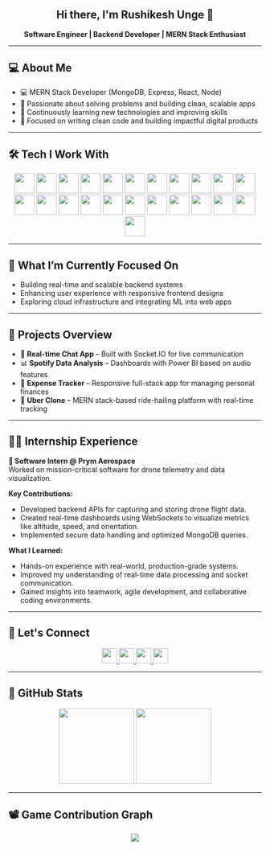 <h2 align="center">Hi there, I'm Rushikesh Unge 👋</h2>

<p align="center">
  <b>Software Engineer | Backend Developer | MERN Stack Enthusiast</b>
</p>

---

## 💻 About Me

- 💻 MERN Stack Developer (MongoDB, Express, React, Node)
- 🧠 Passionate about solving problems and building clean, scalable apps
- 🌱 Continuously learning new technologies and improving skills
- 🚀 Focused on writing clean code and building impactful digital products

---

## 🛠️ Tech I Work With

<div align="center">
  <img src="https://cdn.jsdelivr.net/gh/devicons/devicon/icons/c/c-original.svg" height="40" />
  <img src="https://cdn.jsdelivr.net/gh/devicons/devicon/icons/html5/html5-original.svg" height="40" />
  <img src="https://cdn.jsdelivr.net/gh/devicons/devicon/icons/css3/css3-original.svg" height="40" />
  <img src="https://cdn.jsdelivr.net/gh/devicons/devicon/icons/javascript/javascript-original.svg" height="40" />
  <img src="https://skillicons.dev/icons?i=tailwind" height="40" />
  <img src="https://cdn.jsdelivr.net/gh/devicons/devicon/icons/react/react-original.svg" height="40" />
  <img src="https://cdn.jsdelivr.net/gh/devicons/devicon/icons/nodejs/nodejs-original.svg" height="40" />
  <img src="https://cdn.jsdelivr.net/gh/devicons/devicon/icons/express/express-original.svg" height="40" />
  <img src="https://cdn.jsdelivr.net/gh/devicons/devicon/icons/npm/npm-original-wordmark.svg" height="40" />
  <img src="https://cdn.jsdelivr.net/gh/devicons/devicon/icons/mongodb/mongodb-original.svg" height="40" />
  <img src="https://skillicons.dev/icons?i=ts" height="40" />
  <img src="https://cdn.jsdelivr.net/gh/devicons/devicon/icons/git/git-original.svg" height="40" />
  <img src="https://cdn.jsdelivr.net/gh/devicons/devicon/icons/github/github-original.svg" height="40" />
  <img src="https://cdn.jsdelivr.net/gh/devicons/devicon/icons/nextjs/nextjs-original.svg" height="40" />
  <img src="https://cdn.jsdelivr.net/gh/devicons/devicon/icons/linux/linux-original.svg" height="40" />
  <img src="https://skillicons.dev/icons?i=py" height="40" />
  <img src="https://cdn.jsdelivr.net/gh/devicons/devicon/icons/kaggle/kaggle-original.svg" height="40" />
  <img src="https://cdn.jsdelivr.net/gh/devicons/devicon/icons/jupyter/jupyter-original.svg" height="40" />
  <img src="https://cdn.jsdelivr.net/gh/devicons/devicon/icons/mysql/mysql-original.svg" height="40" />
  <img src="https://cdn.jsdelivr.net/gh/devicons/devicon/icons/numpy/numpy-original.svg" height="40" />
  <img src="https://cdn.jsdelivr.net/gh/devicons/devicon/icons/pandas/pandas-original.svg" height="40" />
  <img src="https://cdn.jsdelivr.net/gh/devicons/devicon/icons/vscode/vscode-original.svg" height="40" />
  <img src="https://cdn.jsdelivr.net/gh/devicons/devicon/icons/sqlite/sqlite-original.svg" height="40" />
</div>

---

## 🚀 What I’m Currently Focused On

- Building real-time and scalable backend systems
- Enhancing user experience with responsive frontend designs
- Exploring cloud infrastructure and integrating ML into web apps

---

## 📌 Projects Overview

- 💬 **Real-time Chat App** – Built with Socket.IO for live communication
- 📊 **Spotify Data Analysis** – Dashboards with Power BI based on audio features
- 💸 **Expense Tracker** – Responsive full-stack app for managing personal finances
- 🚗 **Uber Clone** – MERN stack-based ride-hailing platform with real-time tracking

---

## 👨‍💼 Internship Experience

**🔧 Software Intern @ Prym Aerospace**  
Worked on mission-critical software for drone telemetry and data visualization.

**Key Contributions:**
- Developed backend APIs for capturing and storing drone flight data.
- Created real-time dashboards using WebSockets to visualize metrics like altitude, speed, and orientation.
- Implemented secure data handling and optimized MongoDB queries.

**What I Learned:**
- Hands-on experience with real-world, production-grade systems.
- Improved my understanding of real-time data processing and socket communication.
- Gained insights into teamwork, agile development, and collaborative coding environments.

---

## 📢 Let's Connect

<div align="center">
  <a href="https://www.linkedin.com/in/rushi-unge/" target="_blank">
    <img src="https://img.shields.io/static/v1?message=LinkedIn&logo=linkedin&label=&color=0077B5&logoColor=white&style=for-the-badge" height="30" />
  </a>
  <a href="https://x.com/Rushi_Unge" target="_blank">
    <img src="https://img.shields.io/static/v1?message=Twitter&logo=twitter&label=&color=1DA1F2&logoColor=white&style=for-the-badge" height="30" />
  </a>
  <a href="https://www.instagram.com/rushi_unge/" target="_blank">
    <img src="https://img.shields.io/static/v1?message=Instagram&logo=instagram&label=&color=E4405F&logoColor=white&style=for-the-badge" height="30" />
  </a>
  <a href="mailto:rushikeshunge@gmail.com" target="_blank">
    <img src="https://img.shields.io/static/v1?message=Gmail&logo=gmail&label=&color=D14836&logoColor=white&style=for-the-badge" height="30" />
  </a>
</div>

---

## 🌟 GitHub Stats

<div align="center">
  <img src="https://github-readme-stats.vercel.app/api?username=Rushi-unge&show_icons=true&include_all_commits=true&count_private=true&theme=dracula" height="150" />
  <img src="https://streak-stats.demolab.com?user=Rushi-unge&theme=dracula&hide_border=false&border_radius=5" height="150" />
</div>

---

## 📽️ Game Contribution Graph

<div align="center">
  <img src="https://github-readme-activity-graph.vercel.app/graph?username=Rushi-unge&theme=react-dark" />
</div>
